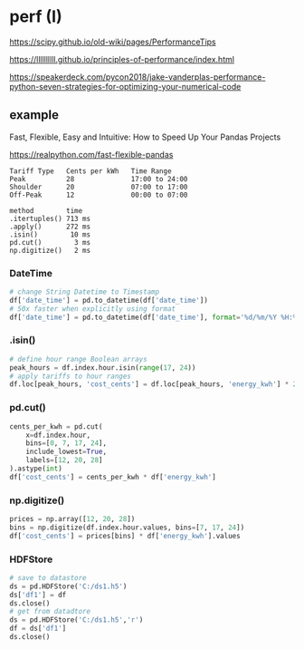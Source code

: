 # perf (I)

https://scipy.github.io/old-wiki/pages/PerformanceTips

https://llllllllll.github.io/principles-of-performance/index.html

https://speakerdeck.com/pycon2018/jake-vanderplas-performance-python-seven-strategies-for-optimizing-your-numerical-code

## example
Fast, Flexible, Easy and Intuitive: How to Speed Up Your Pandas Projects

https://realpython.com/fast-flexible-pandas

```
Tariff Type   Cents per kWh   Time Range
Peak          28              17:00 to 24:00
Shoulder      20              07:00 to 17:00
Off-Peak      12              00:00 to 07:00
```

```
method        time
.itertuples() 713 ms
.apply()      272 ms
.isin()        10 ms
pd.cut()        3 ms
np.digitize()   2 ms
```

### DateTime
```py
# change String Datetime to Timestamp
df['date_time'] = pd.to_datetime(df['date_time'])
# 50x faster when explicitly using format
df['date_time'] = pd.to_datetime(df['date_time'], format='%d/%m/%Y %H:%M:%S')
```

### .isin()
```py
# define hour range Boolean arrays
peak_hours = df.index.hour.isin(range(17, 24))
# apply tariffs to hour ranges
df.loc[peak_hours, 'cost_cents'] = df.loc[peak_hours, 'energy_kwh'] * 28
```

### pd.cut()
```py
cents_per_kwh = pd.cut(
    x=df.index.hour,
    bins=[0, 7, 17, 24],
    include_lowest=True,
    labels=[12, 20, 28]
).astype(int)
df['cost_cents'] = cents_per_kwh * df['energy_kwh']
```

### np.digitize()
```py
prices = np.array([12, 20, 28])
bins = np.digitize(df.index.hour.values, bins=[7, 17, 24])
df['cost_cents'] = prices[bins] * df['energy_kwh'].values
```

### HDFStore
```py
# save to datastore
ds = pd.HDFStore('C:/ds1.h5')
ds['df1'] = df
ds.close()
# get from datadtore
ds = pd.HDFStore('C:/ds1.h5','r')
df = ds['df1']
ds.close()
```
